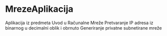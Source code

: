 # MrezeAplikacija
Aplikacija iz predmeta Uvod u Računalne Mreže
  Pretvaranje IP adresa iz binarnog u decimalni oblik i obrnuto
  Generiranje privatne subnetirane mreže
